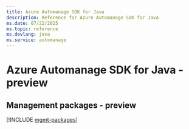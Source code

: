 ```yaml
---
title: Azure Automanage SDK for Java
description: Reference for Azure Automanage SDK for Java
ms.date: 07/22/2025
ms.topic: reference
ms.devlang: java
ms.service: automanage
---
```

# Azure Automanage SDK for Java - preview

## Management packages - preview
[!INCLUDE [mgmt-packages](automanage-mgmt-index.md)]